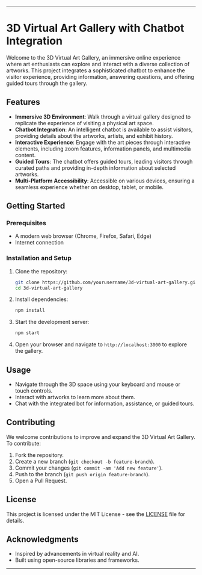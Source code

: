 

---

# 3D Virtual Art Gallery with Chatbot Integration

Welcome to the 3D Virtual Art Gallery, an immersive online experience where art enthusiasts can explore and interact with a diverse collection of artworks. This project integrates a sophisticated chatbot to enhance the visitor experience, providing information, answering questions, and offering guided tours through the gallery.

## Features

- **Immersive 3D Environment**: Walk through a virtual gallery designed to replicate the experience of visiting a physical art space.
- **Chatbot Integration**: An intelligent chatbot is available to assist visitors, providing details about the artworks, artists, and exhibit history.
- **Interactive Experience**: Engage with the art pieces through interactive elements, including zoom features, information panels, and multimedia content.
- **Guided Tours**: The chatbot offers guided tours, leading visitors through curated paths and providing in-depth information about selected artworks.
- **Multi-Platform Accessibility**: Accessible on various devices, ensuring a seamless experience whether on desktop, tablet, or mobile.

## Getting Started

### Prerequisites

- A modern web browser (Chrome, Firefox, Safari, Edge)
- Internet connection

### Installation and Setup

1. Clone the repository:
   ```bash
   git clone https://github.com/yourusername/3d-virtual-art-gallery.git
   cd 3d-virtual-art-gallery
   ```

2. Install dependencies:
   ```bash
   npm install
   ```

3. Start the development server:
   ```bash
   npm start
   ```

4. Open your browser and navigate to `http://localhost:3000` to explore the gallery.

## Usage

- Navigate through the 3D space using your keyboard and mouse or touch controls.
- Interact with artworks to learn more about them.
- Chat with the integrated bot for information, assistance, or guided tours.

## Contributing

We welcome contributions to improve and expand the 3D Virtual Art Gallery. To contribute:

1. Fork the repository.
2. Create a new branch (`git checkout -b feature-branch`).
3. Commit your changes (`git commit -am 'Add new feature'`).
4. Push to the branch (`git push origin feature-branch`).
5. Open a Pull Request.

## License

This project is licensed under the MIT License - see the [LICENSE](LICENSE) file for details.

## Acknowledgments

- Inspired by advancements in virtual reality and AI.
- Built using open-source libraries and frameworks.

---
